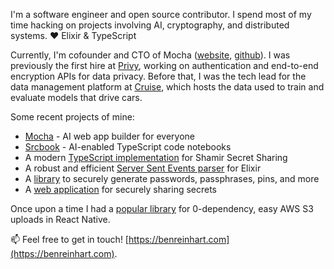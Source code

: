 I'm a software engineer and open source contributor. I spend most of my time hacking on projects involving AI, cryptography, and distributed systems. ❤️ Elixir & TypeScript

Currently, I'm cofounder and CTO of Mocha ([website](https://getmocha.com), [github](https://github.com/srcbookdev)). I was previously the first hire at [Privy](https://privy.io), working on authentication and end-to-end encryption APIs for data privacy. Before that, I was the tech lead for the data management platform at [Cruise](https://getcruise.com), which hosts the data used to train and evaluate models that drive cars.

Some recent projects of mine:

* [Mocha](https://getmocha.com) - AI web app builder for everyone
* [Srcbook](https://github.com/srcbookdev/srcbook) - AI-enabled TypeScript code notebooks
* A modern [TypeScript implementation](https://github.com/privy-io/shamir-secret-sharing) for Shamir Secret Sharing
* A robust and efficient [Server Sent Events parser](https://github.com/benjreinhart/server_sent_events) for Elixir
* A [library](https://github.com/benjreinhart/secure-password-utilities) to securely generate passwords, passphrases, pins, and more
* A [web application](https://github.com/benjreinhart/rayven) for securely sharing secrets

Once upon a time I had a [popular library](https://github.com/benjreinhart/react-native-aws3) for 0-dependency, easy AWS S3 uploads in React Native.

📫 Feel free to get in touch! [https://benreinhart.com](https://benreinhart.com).
